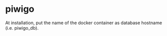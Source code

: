 # piwigo

At installation, put the name of the docker container as database hostname (i.e. piwigo_db).
